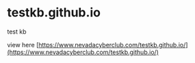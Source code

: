 # testkb.github.io
test kb


view here [https://www.nevadacyberclub.com/testkb.github.io/](https://www.nevadacyberclub.com/testkb.github.io/)
